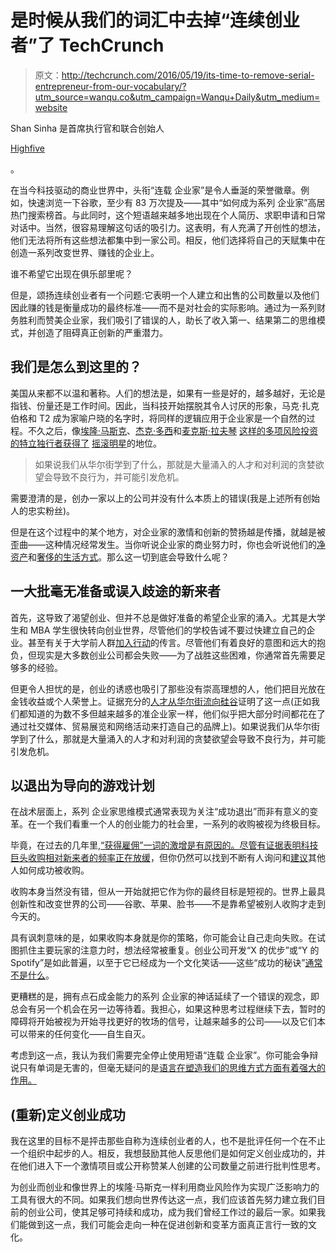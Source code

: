 # 是时候从我们的词汇中去掉“连续创业者”了 TechCrunch

> 原文：<http://techcrunch.com/2016/05/19/its-time-to-remove-serial-entrepreneur-from-our-vocabulary/?utm_source=wanqu.co&utm_campaign=Wanqu+Daily&utm_medium=website>

Shan Sinha 是首席执行官和联合创始人

[Highfive](http://t.sidekickopen52.com/e1t/c/5/f18dQhb0S7lC8dDMPbW2n0x6l2B9nMJW7t5XZs65jPYlVd_Nz664kgc4W7fRL1x56dK2gf2nN21P02?t=https%3A%2F%2Fhighfive.com%2F&si=5577809485627392&pi=668ca3d2-c5f4-456e-ace7-96d8d6d99d9b)

。

在当今科技驱动的商业世界中，头衔“连载 企业家”是令人垂涎的荣誉徽章。例如，快速浏览一下谷歌，至少有 83 万次提及——其中“如何成为系列 企业家”高居热门搜索榜首。与此同时，这个短语越来越多地出现在个人简历、求职申请和日常对话中。当然，很容易理解这句话的吸引力。这表明，有人充满了开创性的想法，他们无法将所有这些想法都集中到一家公司。相反，他们选择将自己的天赋集中在创造一系列改变世界、赚钱的企业上。

谁不希望它出现在俱乐部里呢？

但是，颂扬连续创业者有一个问题:它表明一个人建立和出售的公司数量以及他们因此赚的钱是衡量成功的最终标准——而不是对社会的实际影响。通过为一系列财务胜利而赞美企业家，我们吸引了错误的人，助长了收入第一、结果第二的思维模式，并创造了阻碍真正创新的严重潜力。

## 我们是怎么到这里的？

美国从来都不以温和著称。人们的想法是，如果有一些是好的，越多越好，无论是指钱、份量还是工作时间。因此，当科技开始摆脱其令人讨厌的形象，马克·扎克伯格和 T2 成为家喻户晓的名字时，将同样的逻辑应用于企业家是一个自然的过程。不久之后，像[埃隆·马斯克](https://www.crunchbase.com/person/elon-musk)、[杰克·多西](https://www.crunchbase.com/person/jack-dorsey)和[麦克斯·拉夫琴](https://www.crunchbase.com/person/max-levchin) [这样的多项风险投资的特立独行者获得了](http://www.vogue.com/13349221/elon-musk-profile-entrepreneur-spacex-tesla-motors/) [摇滚明星](http://www.wsj.com/articles/how-jack-dorsey-runs-both-twitter-square-1450713601)的地位。

> 如果说我们从华尔街学到了什么，那就是大量涌入的人才和对利润的贪婪欲望会导致不良行为，并可能引发危机。

需要澄清的是，创办一家以上的公司并没有什么本质上的错误(我是上述所有创始人的忠实粉丝)。

但是在这个过程中的某个地方，对企业家的激情和创新的赞扬越是传播，就越是被歪曲——这种情况经常发生。当你听说企业家的商业努力时，你也会听说他们的[净资产](http://www.bizjournals.com/sanjose/blog/techflash/2015/11/forbes-finds-most-of-the-40-richest-entrepreneurs.html)和[奢侈的生活方式](http://www.businessinsider.com/most-expensive-homes-in-tech-2014-8)。那么这一切到底会导致什么呢？

## 一大批毫无准备或误入歧途的新来者

首先，这导致了渴望创业、但并不总是做好准备的希望企业家的涌入。尤其是大学生和 MBA 学生很快转向创业世界，尽管他们的学校告诫不要过快建立自己的企业。甚至有关于大学前人群[加入行动](https://stories.californiasunday.com/2015-06-07/real-teenagers-silicon-valley)的传言。尽管他们有着良好的意图和远大的抱负，但现实是大多数创业公司都会失败——为了战胜这些困难，你通常首先需要足够多的经验。

但更令人担忧的是，创业的诱惑也吸引了那些没有崇高理想的人，他们把目光放在金钱收益或个人荣誉上。证据充分的[人才从华尔街流向硅谷](http://venturebeat.com/2015/11/21/why-wall-street-talent-is-moving-to-silicon-valley/)证明了这一点(正如我们都知道的为数不多但越来越多的准企业家一样，他们似乎把大部分时间都花在了通过社交媒体、贸易展览和网络活动来打造自己的品牌上)。如果说我们从华尔街学到了什么，那就是大量涌入的人才和对利润的贪婪欲望会导致不良行为，并可能引发危机。

## 以退出为导向的游戏计划

在战术层面上，系列 企业家思维模式通常表现为关注“成功退出”而非有意义的变革。在一个我们看重一个人的创业能力的社会里，一系列的收购被视为终极目标。

毕竟，在过去的几年里,[“获得雇佣”一词的激增是有原因的。尽管有证据表明科技巨头收购相对新来者的频率正在](http://www.npr.org/sections/alltechconsidered/2012/09/25/161573307/employee-shopping-acqui-hire-is-the-new-normal-in-silicon-valley)[放缓](https://www.cbinsights.com/blog/acquihire/)，但你仍然可以找到不断有人询问和[建议](https://www.entrepreneur.com/article/250713)其他人如何成功被收购。

收购本身当然没有错，但从一开始就把它作为你的最终目标是短视的。世界上最具创新性和改变世界的公司——谷歌、苹果、脸书——不是靠希望被别人收购才走到今天的。

具有讽刺意味的是，如果收购本身就是你的策略，你可能会让自己走向失败。在试图抓住主要玩家的注意力时，想法经常被重复。创业公司开发“X 的优步”或“Y 的 Spotify”是如此普遍，以至于它已经成为一个文化笑话——这些“成功的秘诀”[通常不是什么](http://fortune.com/2015/08/11/uber-profitable-business-model/)。

更糟糕的是，拥有点石成金能力的系列 企业家的神话延续了一个错误的观念，即总会有另一个机会在另一边等待着。我担心，如果这种思考过程继续下去，暂时的障碍将开始被视为开始寻找更好的牧场的信号，让越来越多的公司——以及它们本可以带来的任何变化——自生自灭。

考虑到这一点，我认为我们需要完全停止使用短语“连载 企业家”。你可能会争辩说只有单词是无害的，但毫无疑问的是[语言在塑造我们的思维方式方面有着强大的作用。](http://ideas.ted.com/5-examples-of-how-the-languages-we-speak-can-affect-the-way-we-think/)

## (重新)定义创业成功

我在这里的目标不是抨击那些自称为连续创业者的人，也不是批评任何一个在不止一个组织中起步的人。相反，我想鼓励其他人反思他们是如何定义创业成功的，并在他们进入下一个激情项目或公开称赞某人创建的公司数量之前进行批判性思考。

为创业而创业和像世界上的埃隆·马斯克一样利用商业风险作为实现广泛影响力的工具有很大的不同。如果我们想向世界传达这一点，我们应该首先努力建立我们目前的创业公司，使其足够可持续和成功，成为我们曾经工作过的最后一家。如果我们能做到这一点，我们可能会走向一种在促进创新和变革方面真正言行一致的文化。